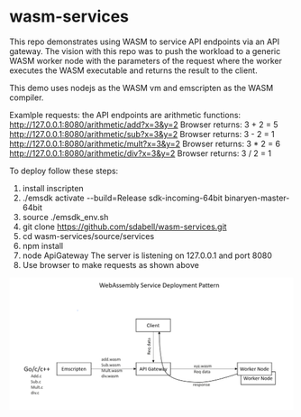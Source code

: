 # wasm-services

This repo demonstrates using WASM to service API endpoints via an API gateway.  The vision with this repo was to push the workload to a generic WASM worker node with the parameters of the request where the worker executes the WASM executable and returns the result to the client.

This demo uses nodejs as the WASM vm and emscripten as the WASM compiler.

Examlple requests:  the API endpoints are arithmetic functions:
http://127.0.0.1:8080/arithmetic/add?x=3&y=2
Browser returns: 3 + 2 = 5
http://127.0.0.1:8080/arithmetic/sub?x=3&y=2
Browser returns: 3 - 2 = 1
http://127.0.0.1:8080/arithmetic/mult?x=3&y=2
Browser returns: 3 * 2 = 6
http://127.0.0.1:8080/arithmetic/div?x=3&y=2
Browser returns: 3 / 2 = 1

To deploy follow these steps:
1) install inscripten
2) ./emsdk activate --build=Release sdk-incoming-64bit binaryen-master-64bit
3) source ./emsdk_env.sh
4) git clone https://github.com/sdabell/wasm-services.git
5) cd wasm-services/source/services
6) npm install
7) node ApiGateway
The server is listening on 127.0.0.1 and port 8080
8) Use browser to make requests as shown above


![Deployment](https://github.com/sdabell/wasm-services/blob/master/doc/wasm.png)
